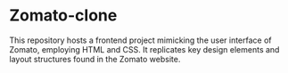 # Zomato-clone
This repository hosts a frontend project mimicking the user interface of Zomato, employing HTML and CSS. It replicates key design elements and layout structures found in the Zomato website.

